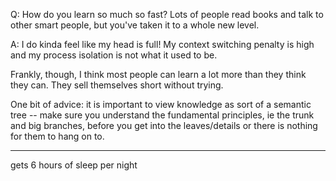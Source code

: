 Q:  How do you learn so much so fast? Lots of people read books and talk to other smart people, but you've taken it to a whole new level.

A: I do kinda feel like my head is full! My context switching penalty is high and my process isolation is not what it used to be.

Frankly, though, I think most people can learn a lot more than they think they can. They sell themselves short without trying.

One bit of advice: it is important to view knowledge as sort of a semantic tree -- make sure you understand the fundamental principles, ie the trunk and big branches, before you get into the leaves/details or there is nothing for them to hang on to.

----

gets 6 hours of sleep per night